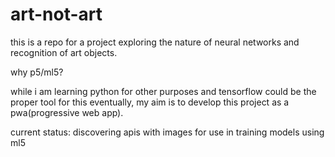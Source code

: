 # art-not-art

this is a repo for a project exploring the nature of neural networks and
recognition of art objects.

why p5/ml5?

while i am learning python for other purposes and tensorflow could be the proper tool for this eventually,
my aim is to develop this project as a pwa(progressive web app).

current status:
discovering apis with images for use in training models using ml5
